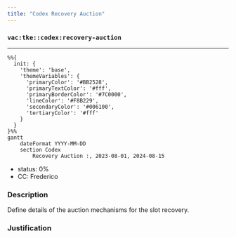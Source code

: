 ```yaml
---
title: "Codex Recovery Auction"
---
```

### `vac:tke::codex:recovery-auction`
---

```mermaid
%%{ 
  init: { 
    'theme': 'base', 
    'themeVariables': { 
      'primaryColor': '#BB2528', 
      'primaryTextColor': '#fff', 
      'primaryBorderColor': '#7C0000', 
      'lineColor': '#F8B229', 
      'secondaryColor': '#006100', 
      'tertiaryColor': '#fff' 
    } 
  } 
}%%
gantt
	dateFormat YYYY-MM-DD
	section Codex
		Recovery Auction :, 2023-08-01, 2024-08-15
```

- status: 0%
- CC: Frederico

### Description
Define details of the auction mechanisms for the slot recovery.

### Justification
